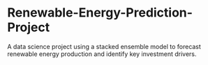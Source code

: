 # Renewable-Energy-Prediction-Project
A data science project using a stacked ensemble model to forecast renewable energy production and identify key investment drivers.
